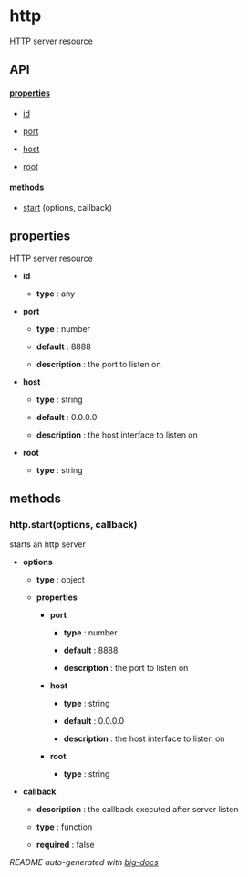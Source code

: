# http

HTTP server resource

## API

#### [properties](#http-properties)

  - [id](#http-properties-id)

  - [port](#http-properties-port)

  - [host](#http-properties-host)

  - [root](#http-properties-root)


#### [methods](#http-methods)

  - [start](#http-methods-start) (options, callback)


<a name="http-properties"></a>

## properties 
HTTP server resource

- **id** 

  - **type** : any

- **port** 

  - **type** : number

  - **default** : 8888

  - **description** : the port to listen on 

- **host** 

  - **type** : string

  - **default** : 0.0.0.0

  - **description** : the host interface to listen on

- **root** 

  - **type** : string


<a name="http-methods"></a> 

## methods 

<a name="http-methods-start"></a> 

### http.start(options, callback)

starts an http server

- **options** 

  - **type** : object

  - **properties**

    - **port** 

      - **type** : number

      - **default** : 8888

      - **description** : the port to listen on 

    - **host** 

      - **type** : string

      - **default** : 0.0.0.0

      - **description** : the host interface to listen on

    - **root** 

      - **type** : string

- **callback** 

  - **description** : the callback executed after server listen

  - **type** : function

  - **required** : false


*README auto-generated with [big-docs](https://github.com/bigcompany/big/tree/master/resources/docs)*